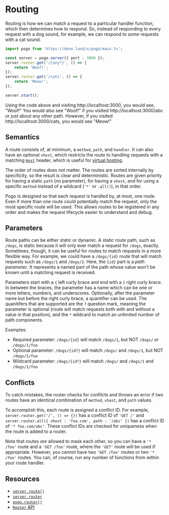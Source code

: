 # Routing

Routing is how we can match a request to a particular handler function, which then determines how to respond. So, instead of responding to every request with a dog sound, for example, we can respond to _some_ requests with a cat sound.

```ts
import pogo from 'https://deno.land/x/pogo/main.ts';

const server = pogo.server({ port : 3000 });
server.router.get('/{any*}', () => {
    return 'Woof!';
});
server.router.get('/cats', () => {
    return 'Meow!';
});

server.start();
```

Using the code above and visiting http://localhost:3000, you would see, "Woof!" You would also see "Woof!" if you visited http://localhost:3000/abc or just about any other path. However, if you visited http://localhost:3000/cats, you would see "Meow!"

## Semantics

A route consists of, at minimum, a `method`, `path`, and `handler`. It can also have an optional `vhost`, which restricts the route to handling requests with a matching [`Host`](https://developer.mozilla.org/en-US/docs/Web/HTTP/Headers/Host) header, which is useful for [virtual hosting](https://en.wikipedia.org/wiki/Virtual_hosting).

The order of routes does not matter. The routes are sorted internally by specificity, so the result is clear and deterministic. Routes are given priority for having a static `path` (no parameter), for having a `vhost`, and for using a specific `method` instead of a wildcard (`'*'` or `.all()`), in that order.

Pogo is designed so that each request is handled by, at most, one route. Even if more than one route could potentially match the request, only the most specific route will be used. This allows routes to be registered in any order and makes the request lifecycle easier to understand and debug.

## Parameters

Route paths can be either static or dynamic. A static route path, such as `/dogs`, is static because it will only ever match a request for `/dogs`, exactly. Sometimes, though, it can be useful for routes to match requests in a more flexible way. For example, we could have a `/dogs/{id}` route that will match requests such as `/dogs/1` and `/dogs/2`. Here, the `{id}` part is a _path parameter_. It represents a named part of the path whose value won't be known until a matching request is received.

Parameters start with a `{` left curly brace and end with a `}` right curly brace. In between the braces, the parameter has a name which can be one or more letters, numbers, and underscores. Optionally, after the parameter name but before the right curly brace, a quantifier can be used. The quanitifers that are supported are the `?` question mark, meaning the parameter is optional (route will match requests both with and without a value in that position), and the `*` wildcard to match an unlimited number of path components.

Examples:

 - Required parameter: `/dogs/{id}` will match `/dogs/1`, but NOT `/dogs/` or `/dogs/1/foo`
 - Optional parameter: `/dogs/{id?}` will match `/dogs/` and `/dogs/1`, but NOT `/dogs/1/foo`
 - Wildcard parameter: `/dogs/{id*}` will match `/dogs/` and `/dogs/1` and `/dogs/1/foo`

## Conflicts

To catch mistakes, the router checks for conflicts and throws an error if two routes have an identical combination of `method`, `vhost`, and `path` values.

To accomplish this, each route is assigned a conflict ID. For example, `server.router.get('/', () => {})` has a conflict ID of `'GET /'` and `server.router.all({ vhost : 'foo.com', path : '/abc' })` has a conflict ID of `'* foo.com/abc'`. These conflict IDs are checked for uniqueness when the route is added to a router.

Note that routes _are_ allowed to mask each other, so you can have a `'* /foo'` route and a `'GET /foo'` route, where the `'GET'` route will be used if appropriate. However, you cannot have two `'GET /foo'` routes or two `'* /foo'` routes. You can, of course, run any number of functions from within your route handler.

## Resources

 - [`server.route()`](https://github.com/sholladay/pogo#serverrouteroute-options-handler)
 - [`server.router`](https://github.com/sholladay/pogo#serverrouter)
 - [`pogo.router()`](https://github.com/sholladay/pogo#pogorouteroptions)
 - [`Router` API](https://github.com/sholladay/pogo#router)
